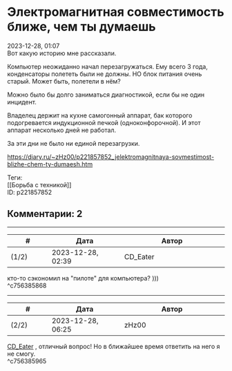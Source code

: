 Электромагнитная совместимость ближе, чем ты думаешь
====================================================

  
2023-12-28, 01:07  
 Вот какую историю мне рассказали.   
   
 Компьютер неожиданно начал перезагружаться. Ему всего 3 года, конденсаторы полететь были не должны. НО блок питания очень старый. Может быть, полетели в нём?   
   
 Можно было бы долго заниматься диагностикой, если бы не один инцидент.   
   
 Владелец держит на кухне самогонный аппарат, бак которого подогревается индукционной печкой (одноконфорочной). И этот аппарат несколько дней не работал.   
   
 За эти дни не было ни единой перезагрузки.   
  
<https://diary.ru/~zHz00/p221857852_jelektromagnitnaya-sovmestimost-blizhe-chem-ty-dumaesh.htm>  
  
Теги:  
[[Борьба с техникой]]  
ID: p221857852  


Комментарии: 2
--------------

  


---



|         #         |              Дата              |                     Автор                     |           ID           |
| --- | --- | --- | --- |
| (1/2) | 2023-12-28, 02:39 | CD\_Eater | c756385868 |

  
 кто-то сэкономил на "пилоте" для компьютера? )))   
 ^c756385868

---



|         #         |              Дата              |                     Автор                     |           ID           |
| --- | --- | --- | --- |
| (2/2) | 2023-12-28, 06:25 | zHz00 | c756385965 |

  
  [CD\_Eater](https://cd-eater.diary.ru "Записки ДискоЕда")  , отличный вопрос! Но в ближайшее время ответить на него я не смогу.   
 ^c756385965